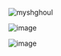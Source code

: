 <p align="left"> <img src="https://komarev.com/ghpvc/?username=myshghoul&label=%20🐇.&color=0e75b6&style=flat" alt="myshghoul" /> </p>

![image](https://github.com/user-attachments/assets/acacda71-1974-43e8-abe3-8924b2a4a282)

![image](https://github.com/user-attachments/assets/b30f3053-3699-4170-9c94-1e58f1ce858d)
